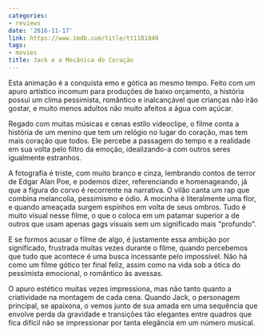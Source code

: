 ```yaml
---
categories:
- reviews
date: '2016-11-17'
link: https://www.imdb.com/title/tt1181840
tags:
- movies
title: Jack e a Mecânica do Coração
---
```


Esta animação é a conquista emo e gótica ao mesmo tempo. Feito com um apuro artístico incomum para produções de baixo orçamento, a história possui um clima pessimista, romântico e inalcançável que crianças não irão gostar, e muito menos adultos não muito afeitos a água com açúcar.

Regado com muitas músicas e cenas estilo videoclipe, o filme conta a história de um menino que tem um relógio no lugar do coração, mas tem mais coração que todos. Ele percebe a passagem do tempo e a realidade em sua volta pelo filtro da emoção, idealizando-a com outros seres igualmente estranhos.

A fotografia é triste, com muito branco e cinza, lembrando contos de terror de Edgar Alan Poe, e podemos dizer, referenciando e homenageando, já que a figura do corvo é recorrente na narrativa. O vilão canta um rap que combina melancolia, pessimismo e ódio. A mocinha é literalmente uma flor, e quando ameaçada surgem espinhos em volta de seus ombros. Tudo é muito visual nesse filme, o que o coloca em um patamar superior a de outros que usam apenas gags visuais sem um significado mais "profundo".

E se formos acusar o filme de algo, é justamente essa ambição por significado, frustrada muitas vezes durante o filme, quando percebemos que tudo que acontece é uma busca incessante pelo impossível. Não há como um filme gótico ter final feliz, assim como na vida sob a ótica do pessimista emocional, o romântico às avessas.

O apuro estético muitas vezes impressiona, mas não tanto quanto a criatividade na montagem de cada cena. Quando Jack, o personagem principal, se apaixona, o vemos junto de sua amada em uma sequência que envolve perda da gravidade e transições tão elegantes entre quadros que fica difícil não se impressionar por tanta elegância em um número musical.